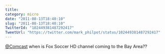 ```yaml
---
title: 
category: micro
date: "2011-08-13T18:40:10"
slug: "2011-08-13T18:40:10"
TwitterId: "102449381487292417"
TweetUrl: "https://twitter.com/mark_philpot/status/102449381487292417"
---
```


[@Comcast](https://twitter.com/Comcast) when is Fox Soccer HD channel coming to
the Bay Area??
